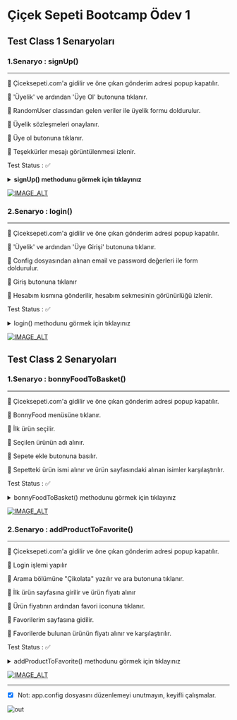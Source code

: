 # Çiçek Sepeti Bootcamp Ödev 1


## Test Class 1 Senaryoları
### 1.Senaryo : signUp()
--- 

🛑 Çiceksepeti.com'a gidilir ve öne çıkan gönderim adresi popup kapatılır.

🛑 'Üyelik' ve ardından 'Üye Ol' butonuna tıklanır.

🛑 RandomUser classından gelen veriler ile üyelik formu doldurulur.

🛑 Üyelik sözleşmeleri onaylanır.

🛑 Üye ol butonuna tıklanır.

🛑 Teşekkürler mesajı görüntülenmesi izlenir.

Test Status :  ✅

 
<details>
  <summary><strong> signUp() methodunu görmek için tıklayınız</strong></summary>
  
```java
public void signUp() throws FileNotFoundException, InterruptedException {
    String[] userArray = RandomUser.getRandomUser();

    Driver.get().findElement(By.xpath("//*[text()='Üyelik']")).click(); // Üyelik sekmesine tıklanması
    Driver.get().findElement(By.xpath("//*[text()='Üye Ol']")).click(); // Üyelik sekmesi içinden Üye Ol tıklanması
    Driver.get().findElement(By.id("NameIndivual")).sendKeys(userArray[0] + " " + userArray[1]); // Ad soyad bölümü yazdırılması
    Driver.get().findElement(By.id("EmailIndivual")).sendKeys(userArray[2]); // Email bölümü yazdırılması
    Driver.get().findElement(By.id("PasswordIndivual")).sendKeys(userArray[3]); // Şifre bölümü yazdırılması
    Driver.get().findElement(By.xpath("//label[@for='IsCheckAllContact']")).click(); // "Çiçeksepeti.com tarafından tarafıma ticari elektronik ileti gönderilmesine izin veriyorum."
    Driver.get().findElement(By.xpath("//button[text()='Okudum, Kabul Ediyorum']")).click(); // Popup okudum kabul ediyorum onayı
    Driver.get().findElement(By.xpath("//label[@for='IsCustomerContractConfirmed']")).click(); // "Üyelik Sözleşmesi 'ni ve Kişisel Verilerin Korunmasına İlişkin Aydınlatma Metni 'ni okudum, onaylıyorum."
    Driver.get().findElement(By.xpath("//button[text()='Okudum, Kabul Ediyorum']")).click(); // Popup okudum kabul ediyorum onayı

    if (!Driver.get().findElement(By.id("BlockCaptcha")).getAttribute("type").equals("hidden")) { //captcha çıkmadı ise
        System.out.println("Captcha var");
        System.out.println("Ben çok denedim ancak karşılaşamadım bir türlü, eğer denk gelirseniz haber etmeyi unutmayın :)");
    }
    Driver.get().findElement(By.xpath("//button[text()='Üye Ol']")).click(); // Üye Ol butonuna basıyoruz

    boolean isOK = Driver.get().findElement(By.className("membership-thanks__heading")).isDisplayed(); //Teşekkürler yazısı göründü ise kayıt başarılı demektir.

    Assert.assertTrue(String.valueOf(true), isOK);
}
```
</details>

[![IMAGE_ALT](https://user-images.githubusercontent.com/35347777/143438485-69fb4d73-9506-4700-bbd6-b0815341ed52.PNG)](https://www.youtube.com/watch?v=ncjw2tQszwI)
 
### 2.Senaryo : login()
--- 

🛑 Çiceksepeti.com'a gidilir ve öne çıkan gönderim adresi popup kapatılır.

🛑 'Üyelik' ve ardından 'Üye Girişi' butonuna tıklanır.

🛑 Config dosyasından alınan email ve password değerleri ile form doldurulur.

🛑 Giriş butonuna tıklanır 

🛑 Hesabım kısmına gönderilir, hesabım sekmesinin görünürlüğü izlenir.

Test Status :  ✅
 
<details>
  <summary> login() methodunu görmek için tıklayınız</summary>
  
  ```java
public void login() throws InterruptedException {
    Driver.get().findElement(By.xpath("//*[text()='Üyelik']")).click(); // Üyelik sekmesine tıklanması
    Driver.get().findElement(By.xpath("//*[text()='Üye Girişi']")).click(); // Üyelik sekmesi içinden Üye Girişi'ne tıklanması
    Driver.get().findElement(By.name("Email")).sendKeys(ConfigReader.get("email")); // app.config dosyasındaki email adresini yazdırıyoruz
    Driver.get().findElement(By.name("Password")).sendKeys(ConfigReader.get("password")); // app.config dosyasındaki password değerimizi yazdırıyoruz
    Driver.get().findElement(By.xpath("//button[text()='Giriş']")).click(); // Giriş butonuna bastırıyoruz
    Thread.sleep(2000);
    Driver.get().get("https://www.ciceksepeti.com/hesabim/siparislerim"); // Hesabım kısmına gönderelim
    boolean account = Driver.get().findElement(By.xpath("(//span[text()='Hesabım'])[1]")).isDisplayed(); // Hesabım sekmesi görünüyorsa giriş yapmış olarak kabul ediyoruz

    Assert.assertTrue(String.valueOf(true), account);
}
``` 
</details>

 [![IMAGE_ALT](https://user-images.githubusercontent.com/35347777/143438477-c2c32d7b-9f69-4783-81b8-7995970c1518.PNG)](https://youtu.be/vEKSMrsAY4c)



## Test Class 2 Senaryoları

### 1.Senaryo : bonnyFoodToBasket()
--- 

🛑 Çiceksepeti.com'a gidilir ve öne çıkan gönderim adresi popup kapatılır.

🛑 BonnyFood menüsüne tıklanır.

🛑 İlk ürün seçilir.

🛑 Seçilen ürünün adı alınır.

🛑 Sepete ekle butonuna basılır.

🛑 Sepetteki ürün ismi alınır ve ürün sayfasındaki alınan isimler karşılaştırılır.

Test Status :  ✅
 
<details>
  <summary> bonnyFoodToBasket() methodunu görmek için tıklayınız</summary>
  
  ```java
public void bonnyFoodToBasket() {
    Driver.get().findElement(By.xpath("(//*[contains(text(),'BonnyFood')])[2]")).click();
    Driver.get().findElement(By.xpath("//*[@alt='Seni Seviyorum Çikolataları']")).click(); // İlk ürünü seçtiriyoruz
    String productName = Driver.get().findElement(By.className("js-product-title")).getText(); // ürün ismini getiriyoruz
//    Driver.get().findElement(By.xpath("//input[@placeholder='Göndereceğiniz mahalleyi, Okul, Hastane vb. seçin']")).sendKeys("Kocaeli, İzmit/Kocaeli, Türkiye"); // Adres giriyoruz
//    Driver.get().findElement(By.xpath("//*[@data-secondary-address='İzmit/Kocaeli, Türkiye']")).click(); // İkincil adres giriyoruz
    Driver.get().findElement(By.xpath("//div[@class='product__action-col']")).click(); // Sepete ekle butonuna bastırıyoruz
    String basketProductName = Driver.get().findElement(By.className("cart__item-col-link")).getText(); // Sepet ekranında ürün ismini alıyoruz

    Assert.assertEquals(productName, basketProductName);
}
``` 
</details>

 [![IMAGE_ALT](https://user-images.githubusercontent.com/35347777/143438492-66d87cbe-e1ec-41b8-8f99-2de51f915596.PNG)](https://www.youtube.com/watch?v=tfUCLMuX0zs)
 
 
### 2.Senaryo : addProductToFavorite()
--- 

🛑 Çiceksepeti.com'a gidilir ve öne çıkan gönderim adresi popup kapatılır.

🛑 Login işlemi yapılır

🛑 Arama bölümüne "Çikolata" yazılır ve ara butonuna tıklanır.

🛑 İlk ürün sayfasına girilir ve ürün fiyatı alınır

🛑 Ürün fiyatının ardından favori iconuna tıklanır.

🛑 Favorilerim sayfasına gidilir.

🛑 Favorilerde bulunan ürünün fiyatı alınır ve karşılaştırılır.

Test Status :  ✅
 
<details>
  <summary> addProductToFavorite() methodunu görmek için tıklayınız</summary>
  
  ```java
public void addProductToFavorite() throws InterruptedException {
    Test1 loginCase = new Test1();
    loginCase.login(); // Login methodunu çağırıyoruz
    Driver.get().findElement(By.xpath("//input[@placeholder='Ürün veya kategori ara']")).sendKeys("Çikolata"); // Çikolata kelimesini arama kutusuna yazdırıyoruz
    Driver.get().findElement(By.xpath("//span[text()='ARA']")).click(); // Ara butonuna bastırıyoruz
    Driver.get().findElement(By.cssSelector(".products__item:nth-child(1)")).click(); // ilk ürünü seçtiriyoruz
    String productPrice = Driver.get().findElement(By.className("js-price-integer")).getText(); // ürün fiyatını getiriyoruz
    Driver.get().findElement(By.xpath("//i[@class='icon-favorite favorite__icon']")).click(); // favori iconuna tıklatıyoruz
    Thread.sleep(2000);
    Driver.get().findElement(By.className("user-menu__link--favorite")).click(); // favorilerime gidiyoruz
    String favProductPrice = Driver.get().findElement(By.className("price__integer-value")).getText(); // favoriler ekranında ürün fiyatını alıyoruz
    String favoriIcon = Boolean.toString(Driver.get().findElement(By.className("add-favorite")).isDisplayed()); // üründeki favori iconu kontrol

    Assert.assertTrue((productPrice.equals(favProductPrice)) || (favoriIcon.equals("true"))); // ürün sayfasındaki fiyat ile favoriler erkanındaki fiyat karşılaştırılması veya icon karşılaştırılması ile sorgulama
}
``` 
</details>

 [![IMAGE_ALT](https://user-images.githubusercontent.com/35347777/143438467-f66e13b3-a673-48d2-9f26-b7e8977c73b7.PNG)](https://youtu.be/fNsP4h1ONdA)
 
--- 

- [X] Not: app.config dosyasını düzenlemeyi unutmayın, keyifli çalışmalar.

![out](https://user-images.githubusercontent.com/35347777/143421998-20d8db44-093d-4f76-8cc9-e08c1bb598e2.gif)